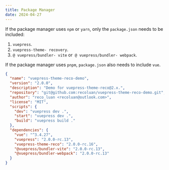 ```yaml
---
title: Package Manager
date: 2024-04-27
---
```


If the package manager uses `npm` or `yarn`, only the `package.json` needs to be included:
1. `vuepress`.
2. `vuepress-theme- recovery`.
3. `@ vuepress/bundler- vite` or` @ vuepress/bundler- webpack`.

If the package manager uses `pnpm`, `package.json` also needs to include `vue`.

```json
{
  "name": "vuepress-theme-reco-demo",
  "version": "2.0.0",
  "description": "Demo for vuepress-theme-reco@2.x.",
  "repository": "git@github.com:recoluan/vuepress-theme-reco-demo.git",
  "author": "reco_luan <recoluan@outlook.com>",
  "license": "MIT",
  "scripts": {
    "dev": "vuepress dev .",
    "start": "vuepress dev .",
    "build": "vuepress build ."
  },
  "dependencies": {
    "vue": "^3.4.27",
    "vuepress": "2.0.0-rc.13",
    "vuepress-theme-reco": "2.0.0-rc.16",
    "@vuepress/bundler-vite": "2.0.0-rc.13",
    "@vuepress/bundler-webpack": "2.0.0-rc.13"
  }
}
```

